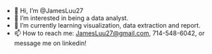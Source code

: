 - 👋 Hi, I’m @JamesLuu27
- 👀 I’m interested in being a data analyst.
- 🌱 I’m currently learning visualization, data extraction and report.
- 📫 How to reach me: JamesLuu27@gmail.com, 714-548-6042, or message me on linkedin!

<!---
JamesLuu27/JamesLuu27 is a ✨ special ✨ repository because its `README.md` (this file) appears on your GitHub profile.
You can click the Preview link to take a look at your changes.
--->
